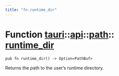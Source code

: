 ```yaml
---
title: "fn.runtime_dir"
---
```


# Function [tauri](/docs/api/rust/tauri/../../index.html)::​[api](/docs/api/rust/tauri/../index.html)::​[path](/docs/api/rust/tauri/index.html)::​[runtime_dir](/docs/api/rust/tauri/)

    pub fn runtime_dir() -> Option<PathBuf>

Returns the path to the user’s runtime directory.
